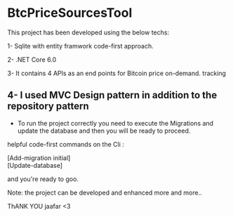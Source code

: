# BtcPriceSourcesTool

This project has been developed using the below techs:

1- Sqlite with entity framwork code-first approach.

2- .NET Core 6.0 

3- It contains 4 APIs as an end points for Bitcoin price on-demand. tracking 

4- I used MVC Design pattern in addition to the repository pattern
--------------------------------------------------------

* To run the project correctly you need to execute the Migrations and update the database and then you will be ready to proceed.

helpful code-first commands on the Cli :

[Add-migration initial]\
[Update-database]

and you're ready to goo. 

Note: the project can be developed and enhanced more and more..

ThANK YOU jaafar <3
